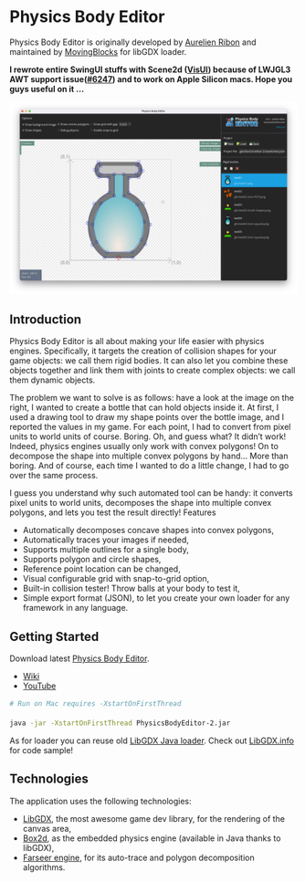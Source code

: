 # Physics Body Editor
Physics Body Editor is originally developed by [Aurelien Ribon](http://www.aurelienribon.com/) and maintained by [MovingBlocks](https://github.com/MovingBlocks/box2d-editor) for libGDX loader.

**I rewrote entire SwingUI stuffs with Scene2d ([VisUI](https://github.com/kotcrab/vis-ui)) because of LWJGL3 AWT support issue([#6247](https://github.com/libgdx/libgdx/pull/6247)) and to work on Apple Silicon macs. Hope you guys useful on it ...**


<p align="center"><img src="readmeImgs/v2.png" alt="Physics Body Editor"/></p>

Introduction
--------

Physics Body Editor is all about making your life easier with physics engines. Specifically, it targets the creation of collision shapes for your game objects: we call them rigid bodies. It can also let you combine these objects together and link them with joints to create complex objects: we call them dynamic objects.

The problem we want to solve is as follows: have a look at the image on the right, I wanted to create a bottle that can hold objects inside it. At first, I used a drawing tool to draw my shape points over the bottle image, and I reported the values in my game. For each point, I had to convert from pixel units to world units of course. Boring. Oh, and guess what? It didn’t work! Indeed, physics engines usually only work with convex polygons! On to decompose the shape into multiple convex polygons by hand… More than boring. And of course, each time I wanted to do a little change, I had to go over the same process.

I guess you understand why such automated tool can be handy: it converts pixel units to world units, decomposes the shape into multiple convex polygons, and lets you test the result directly!
Features

* Automatically decomposes concave shapes into convex polygons,
* Automatically traces your images if needed,
* Supports multiple outlines for a single body,
* Supports polygon and circle shapes,
* Reference point location can be changed,
* Visual configurable grid with snap-to-grid option,
* Built-in collision tester! Throw balls at your body to test it,
* Simple export format (JSON), to let you create your own loader for any framework in any language.

Getting Started
--------
Download latest [Physics Body Editor](https://github.com/phyohtetarkar/box2d-editor-2/releases/latest/download/PhysicsBodyEditor-2.jar).

* [Wiki](https://github.com/MovingBlocks/box2d-editor/wiki)
* [YouTube](https://youtu.be/KASY91EiTXQ)

```bash
# Run on Mac requires -XstartOnFirstThread

java -jar -XstartOnFirstThread PhysicsBodyEditor-2.jar
```

As for loader you can reuse old [LibGDX Java loader](https://github.com/julienvillegas/box2d-editor/blob/develop/downloads/BodyEditorLoader.java). Check out [LibGDX.info](https://libgdxinfo.wordpress.com/box2d-importing-complex-bodies/) for code sample!


Technologies
--------

The application uses the following technologies:

* [LibGDX](https://github.com/libgdx/libgdx), the most awesome game dev library, for the rendering of the canvas area,
* [Box2d](http://box2d.org/), as the embedded physics engine (available in Java thanks to libGDX),
* [Farseer engine](https://github.com/tinco/Farseer-Physics), for its auto-trace and polygon decomposition algorithms.
